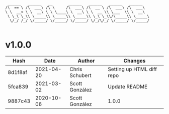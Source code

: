 ```
 ______   ______   __       ______   ______   ______   ______    
/\  == \ /\  ___\ /\ \     /\  ___\ /\  __ \ /\  ___\ /\  ___\   
\ \  __< \ \  __\ \ \ \____\ \  __\ \ \  __ \\ \___  \\ \  __\   
 \ \_\ \_\\ \_____\\ \_____\\ \_____\\ \_\ \_\\/\_____\\ \_____\ 
  \/_/ /_/ \/_____/ \/_____/ \/_____/ \/_/\/_/ \/_____/ \/_____/ 
                                                                 
```


# v1.0.0
| Hash | Date | Author | Changes |
|------|------|--------|---------|
| 8d1f8af | 2021-04-20 | Chris Schubert | Setting up HTML diff repo |
| 5fca839 | 2021-03-02 | Scott González | Update README |
| 9887c43 | 2020-10-06 | Scott González | 1.0.0 |
